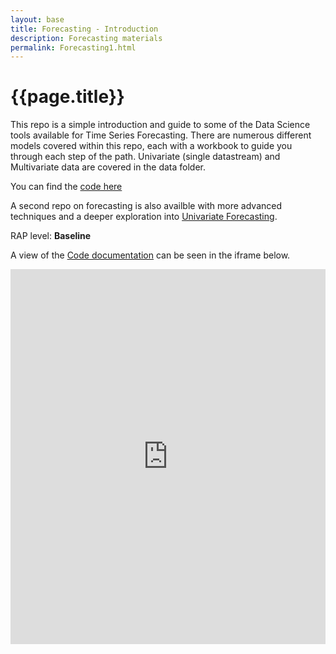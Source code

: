 ```yaml
---
layout: base 
title: Forecasting - Introduction
description: Forecasting materials
permalink: Forecasting1.html
---
```


# {{page.title}}

This repo is a simple introduction and guide to some of the Data Science tools available for Time Series Forecasting. 
There are numerous different models covered within this repo, each with a workbook to guide you through each step of the path. 
Univariate (single datastream) and Multivariate data are covered in the data folder. 

You can find the [code here](https://github.com/nhsx/Forecasting)

A second repo on forecasting is also availble with more advanced techniques and a deeper exploration into <a href="/DataScience/ReusableCode/Forecasting2">Univariate Forecasting</a>.

RAP level: **Baseline**

A view of the [Code documentation](https://nhsx.github.io/Forecasting/) can be seen in the iframe below.

<iframe src="https://nhsx.github.io/Forecasting/" width="100%" height="600" frameborder="0" scrolling="yes"></iframe>